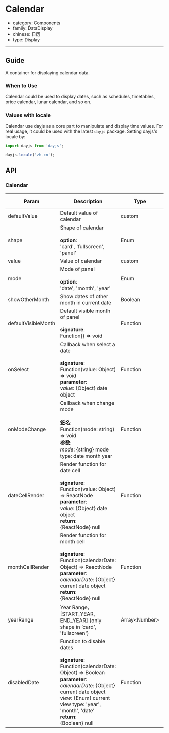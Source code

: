 # Calendar

-   category: Components
-   family: DataDisplay
-   chinese: 日历
-   type: Display

---

## Guide

A container for displaying calendar data.

### When to Use

Calendar could be used to display dates, such as schedules, timetables, price calendar, lunar calendar, and so on.

### Values with locale

Calendar use dayjs as a core part to manipulate and display time values. For real usage, it could be used with the latest `dayjs` package. Setting dayjs's locale by:

```js
import dayjs from 'dayjs';

dayjs.locale('zh-cn');
```

## API

### Calendar

| Param                  | Description                                                                                                                                                                        | Type       | Default Value                     |
| ------------------- | ------------------------------------------------------------------------------------------------------------------------------------------------------------------------- | -------- | ----------------------- |
| defaultValue        | Default value of calendar  | custom   | -                       |
| shape               | Shape of calendar<br><br>**option**:<br>'card', 'fullscreen', 'panel'                                                                                                                     | Enum     | 'fullscreen'            |
| value               | Value of calendar  | custom   | -                       |
| mode                | Mode of panel <br><br>**option**:<br>'date', 'month', 'year'  | Enum     | 'date'                  |
| showOtherMonth      | Show dates of other month in current date | Boolean  | true                    |
| defaultVisibleMonth | Default visible month of panel<br><br>**signature**:<br>Function() => void                                                                                                                              | Function | -                       |
| onSelect            | Callback when select a date <br><br>**signature**:<br>Function(value: Object) => void<br>**parameter**:<br>_value_: {Object} date object                                                          | Function | func.noop               |
| onModeChange         | Callback when change mode <br><br>**签名**:<br>Function(mode: string) => void<br>**参数**:<br>_mode_: {string} mode type: date month year                                                                                                                       | Function | func.noop             |
| dateCellRender      | Render function for date cell<br><br>**signature**:<br>Function(value: Object) => ReactNode<br>**parameter**:<br>_value_: {Object} date object<br>**return**:<br>{ReactNode} null<br>                        | Function | (value) => value.date() |
| monthCellRender     | Render function for month cell<br><br>**signature**:<br>Function(calendarDate: Object) => ReactNode<br>**parameter**:<br>_calendarDate_: {Object} current date object<br>**return**:<br>{ReactNode} null<br> | Function | -                       |
| yearRange            | Year Range，[START_YEAR, END_YEAR] \(only shape in ‘card’, 'fullscreen')                                                                                                                                                                       | Array&lt;Number> | -                     |
| disabledDate        | Function to disable dates <br><br>**signature**:<br>Function(calendarDate: Object) => Boolean<br>**parameter**:<br>_calendarDate_: {Object} current date object<br>_view_: {Enum} current view type: 'year', 'month', 'date' <br>**return**:<br>{Boolean} null<br>       | Function | -                       |


